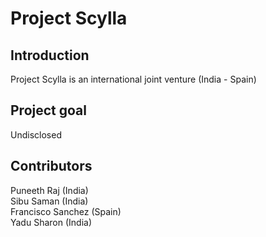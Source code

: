 # Project Scylla

## Introduction
Project Scylla is an international joint venture (India - Spain)

## Project goal
Undisclosed

## Contributors
Puneeth Raj (India)  
Sibu Saman (India)  
Francisco Sanchez (Spain)  
Yadu Sharon (India)  


